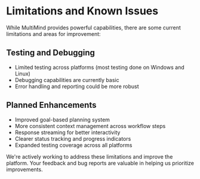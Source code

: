 # Limitations and Known Issues

While MultiMind provides powerful capabilities, there are some current limitations and areas for improvement:

## Testing and Debugging
- Limited testing across platforms (most testing done on Windows and Linux)
- Debugging capabilities are currently basic
- Error handling and reporting could be more robust

## Planned Enhancements
- Improved goal-based planning system
- More consistent context management across workflow steps
- Response streaming for better interactivity
- Clearer status tracking and progress indicators
- Expanded testing coverage across all platforms

We're actively working to address these limitations and improve the platform. Your feedback and bug reports are valuable in helping us prioritize improvements.
